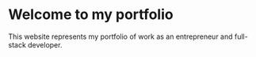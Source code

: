 # Welcome to my portfolio
This website represents my portfolio of work as an entrepreneur and full-stack developer.
